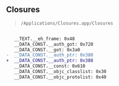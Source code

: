 ## Closures

> `/Applications/Closures.app/Closures`

```diff

   __TEXT.__eh_frame: 0x48
   __DATA_CONST.__auth_got: 0x720
   __DATA_CONST.__got: 0x3a0
-  __DATA_CONST.__auth_ptr: 0x380
+  __DATA_CONST.__auth_ptr: 0x388
   __DATA_CONST.__const: 0x610
   __DATA_CONST.__objc_classlist: 0x30
   __DATA_CONST.__objc_protolist: 0x40

```

